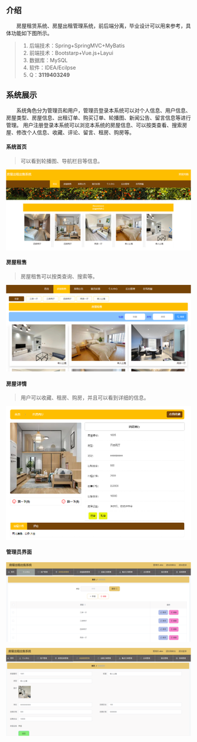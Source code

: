 ## 介绍
&emsp;&emsp;房屋租赁系统、房屋出租管理系统，前后端分离，毕业设计可以用来参考，具体功能如下图所示。

> 1. 后端技术：Spring+SpringMVC+MyBatis
> 2. 前端技术：Bootstarp+Vue.js+Layui
> 3. 数据库：MySQL
> 4. 软件：IDEA/Ecilpse
> 5. Q：**3119403249**

##  系统展示

&emsp;&emsp;系统角色分为管理员和用户，管理员登录本系统可以对个人信息、用户信息、房屋类型、房屋信息、出租订单、购买订单、轮播图、新闻公告、留言信息等进行管理。 用户注册登录本系统可以浏览本系统的房屋信息、可以按类查看、搜索房屋、修改个人信息、收藏、评论、留言、租房、购房等。

#### 系统首页

> 可以看到轮播图、导航栏目等信息。

![image-20231001155455209](assets/image-20231001155455209.png)

#### 房屋租售

> 房屋租售可以按类查询、搜索等。

![image-20231001155545174](assets/image-20231001155545174.png)

#### 房屋详情

> 用户可以收藏、租房、购房，并且可以看到详细的信息。

![image-20231001155715894](assets/image-20231001155715894.png)

#### 管理员界面

![image-20231001155912585](assets/image-20231001155912585.png)

![image-20231001155931059](assets/image-20231001155931059.png)